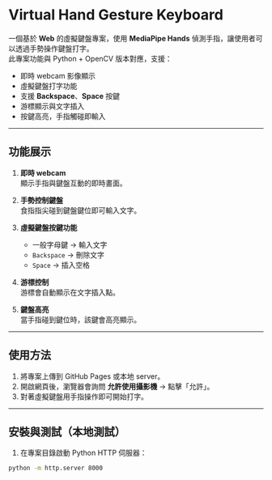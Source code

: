 # Virtual Hand Gesture Keyboard

一個基於 **Web** 的虛擬鍵盤專案，使用 **MediaPipe Hands** 偵測手指，讓使用者可以透過手勢操作鍵盤打字。  
此專案功能與 Python + OpenCV 版本對應，支援：

- 即時 webcam 影像顯示
- 虛擬鍵盤打字功能
- 支援 **Backspace**、**Space** 按鍵
- 游標顯示與文字插入
- 按鍵高亮，手指觸碰即輸入

---

## 功能展示

1. **即時 webcam**  
   顯示手指與鍵盤互動的即時畫面。

2. **手勢控制鍵盤**  
   食指指尖碰到鍵盤鍵位即可輸入文字。

3. **虛擬鍵盤按鍵功能**  
   - 一般字母鍵 → 輸入文字  
   - `Backspace` → 刪除文字  
   - `Space` → 插入空格

4. **游標控制**  
   游標會自動顯示在文字插入點。

5. **鍵盤高亮**  
   當手指碰到鍵位時，該鍵會高亮顯示。

---

## 使用方法

1. 將專案上傳到 GitHub Pages 或本地 server。  
2. 開啟網頁後，瀏覽器會詢問 **允許使用攝影機** → 點擊「允許」。  
3. 對著虛擬鍵盤用手指操作即可開始打字。  

---

## 安裝與測試（本地測試）

1. 在專案目錄啟動 Python HTTP 伺服器：
```bash
python -m http.server 8000
